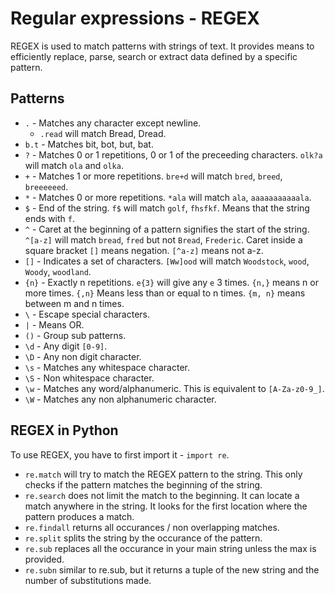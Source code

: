 # Regular expressions - REGEX

REGEX is used to match patterns with strings of text. It provides means to efficiently replace,
parse, search or extract data defined by a specific pattern.

## Patterns

- `.` - Matches any character except newline.
    - `.read` will match Bread, Dread.
- `b.t` - Matches bit, bot, but, bat.
- `?` - Matches 0 or 1 repetitions, 0 or 1 of the preceeding characters. `olk?a` will match
  `ola` and `olka`.
- `+` - Matches 1 or more repetitions. `bre+d` will match `bred`, `breed`, `breeeeeed`.
- `*` - Matches 0 or more repetitions. `*ala` will match `ala`, `aaaaaaaaaaala`.
- `$` - End of the string. `f$` will match `golf`, `fhsfkf`. Means that the string ends with `f`.
- `^` - Caret at the beginning of a pattern signifies the start of the string. `^[a-z]`
  will match `bread`, `fred` but not `Bread`, `Frederic`.
  Caret inside a square bracket `[]` means negation. `[^a-z]` means not a-z.
- `[]` - Indicates a set of characters. `[Ww]ood` will match `Woodstock`, `wood`, `Woody`,
  `woodland`.
- `{n}` - Exactly n repetitions. `e{3}` will give any `e` 3 times. `{n,}` means n or more times.
  `{,n}` Means less than or equal to n times. `{m, n}` means between m and n times.
- `\` - Escape special characters.
- `|` - Means OR.
- `()` - Group sub patterns.
- `\d` - Any digit `[0-9]`.
- `\D` - Any non digit character.
- `\s` - Matches any whitespace character.
- `\S` - Non whitespace character.
- `\w` - Matches any word/alphanumeric. This is equivalent to `[A-Za-z0-9_]`.
- `\W` - Matches any non alphanumeric character.

## REGEX in Python

To use REGEX, you have to first import it - `import re`.

- `re.match` will try to match the REGEX pattern to the string. This only checks if the pattern
  matches the beginning of the string.
- `re.search` does not limit the match to the beginning. It can locate a match anywhere in the
  string. It looks for the first location where the pattern produces a match.
- `re.findall` returns all occurances / non overlapping matches.
- `re.split` splits the string by the occurance of the pattern.
- `re.sub` replaces all the occurance in your main string unless the max is provided.
- `re.subn` similar to re.sub, but it returns a tuple of the new string and the number of
  substitutions made.